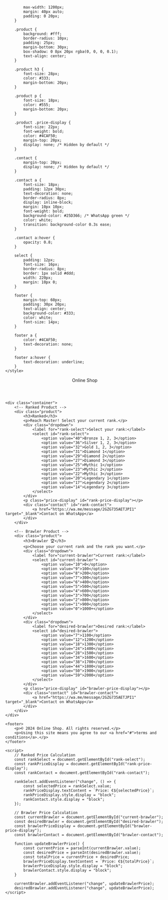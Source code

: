 
            max-width: 1200px;
            margin: 40px auto;
            padding: 0 20px;
        }

        .product {
            background: #fff;
            border-radius: 10px;
            padding: 25px;
            margin-bottom: 30px;
            box-shadow: 0 8px 20px rgba(0, 0, 0, 0.1);
            text-align: center;
        }

        .product h3 {
            font-size: 28px;
            color: #333;
            margin-bottom: 20px;
        }

        .product p {
            font-size: 18px;
            color: #555;
            margin-bottom: 20px;
        }

        .product .price-display {
            font-size: 22px;
            font-weight: bold;
            color: #4CAF50;
            margin-top: 20px;
            display: none; /* Hidden by default */
        }

        .contact {
            margin-top: 20px;
            display: none; /* Hidden by default */
        }

        .contact a {
            font-size: 18px;
            padding: 12px 30px;
            text-decoration: none;
            border-radius: 8px;
            display: inline-block;
            margin: 10px 10px;
            font-weight: bold;
            background-color: #25D366; /* WhatsApp green */
            color: white;
            transition: background-color 0.3s ease;
        }

        .contact a:hover {
            opacity: 0.8;
        }

        select {
            padding: 12px;
            font-size: 16px;
            border-radius: 8px;
            border: 1px solid #ddd;
            width: 220px;
            margin: 10px 0;
        }

        footer {
            margin-top: 60px;
            padding: 30px 20px;
            text-align: center;
            background-color: #333;
            color: white;
            font-size: 14px;
        }

        footer a {
            color: #4CAF50;
            text-decoration: none;
        }

        footer a:hover {
            text-decoration: underline;
        }
    </style>
</head>
<body>
    <header>Online Shop</header>

    <div class="container">
        <!-- Ranked Product -->
        <div class="product">
            <h3>Ranked</h3>
            <p>Reach Master! Select your current rank.</p>
            <div class="dropdown">
                <label for="rank-select">Select your rank:</label>
                <select id="rank-select">
                    <option value="40">Bronze 1, 2, 3</option>
                    <option value="36">Silver 1, 2, 3</option>
                    <option value="32">Gold 1, 2, 3</option>
                    <option value="31">Diamond 1</option>
                    <option value="29">Diamond 2</option>
                    <option value="27">Diamond 3</option>
                    <option value="25">Mythic 1</option>
                    <option value="23">Mythic 2</option>
                    <option value="22">Mythic 3</option>
                    <option value="20">Legendary 1</option>
                    <option value="17">Legendary 2</option>
                    <option value="14">Legendary 3</option>
                </select>
            </div>
            <p class="price-display" id="rank-price-display"></p>
            <div class="contact" id="rank-contact">
                <a href="https://wa.me/message/2GZG735AETJPI1" target="_blank">Contact on WhatsApp</a>
            </div>
        </div>

        <!-- Brawler Product -->
        <div class="product">
            <h3>Brawler 🏆</h3>
            <p>Choose your current rank and the rank you want.</p>
            <div class="dropdown">
                <label for="current-brawler">Current rank:</label>
                <select id="current-brawler">
                    <option value="10">0</option>
                    <option value="9">100</option>
                    <option value="8">200</option>
                    <option value="7">300</option>
                    <option value="6">400</option>
                    <option value="5">500</option>
                    <option value="4">600</option>
                    <option value="3">700</option>
                    <option value="2">800</option>
                    <option value="1">900</option>
                    <option value="0">1000+</option>
                </select>
            </div>
            <div class="dropdown">
                <label for="desired-brawler">Desired rank:</label>
                <select id="desired-brawler">
                    <option value="7">1100</option>
                    <option value="12">1200</option>
                    <option value="18">1300</option>
                    <option value="24">1400</option>
                    <option value="28">1500</option>
                    <option value="34">1600</option>
                    <option value="38">1700</option>
                    <option value="44">1800</option>
                    <option value="50">1900</option>
                    <option value="59">2000</option>
                </select>
            </div>
            <p class="price-display" id="brawler-price-display"></p>
            <div class="contact" id="brawler-contact">
                <a href="https://wa.me/message/2GZG735AETJPI1" target="_blank">Contact on WhatsApp</a>
            </div>
        </div>
    </div>

    <footer>
        <p>© 2024 Online Shop. All rights reserved.</p>
        <p>Using this site means you agree to our <a href="#">terms and conditions</a>.</p>
    </footer>

    <script>
        // Ranked Price Calculation
        const rankSelect = document.getElementById("rank-select");
        const rankPriceDisplay = document.getElementById("rank-price-display");
        const rankContact = document.getElementById("rank-contact");

        rankSelect.addEventListener("change", () => {
            const selectedPrice = rankSelect.value;
            rankPriceDisplay.textContent = `Price: €${selectedPrice}`;
            rankPriceDisplay.style.display = "block";
            rankContact.style.display = "block";
        });

        // Brawler Price Calculation
        const currentBrawler = document.getElementById("current-brawler");
        const desiredBrawler = document.getElementById("desired-brawler");
        const brawlerPriceDisplay = document.getElementById("brawler-price-display");
        const brawlerContact = document.getElementById("brawler-contact");

        function updateBrawlerPrice() {
            const currentPrice = parseInt(currentBrawler.value);
            const desiredPrice = parseInt(desiredBrawler.value);
            const totalPrice = currentPrice + desiredPrice;
            brawlerPriceDisplay.textContent = `Price: €${totalPrice}`;
            brawlerPriceDisplay.style.display = "block";
            brawlerContact.style.display = "block";
        }

        currentBrawler.addEventListener("change", updateBrawlerPrice);
        desiredBrawler.addEventListener("change", updateBrawlerPrice);
    </script>
</body>
</html>
